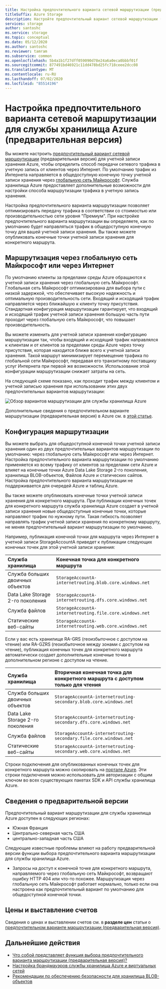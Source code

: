 ```yaml
---
title: Настройка предпочтительного варианта сетевой маршрутизации (предварительная версия)
titleSuffix: Azure Storage
description: Настройте предпочтительный вариант сетевой маршрутизации (предварительная версия) для учетной записи хранения Azure, чтобы определить способ передачи сетевого трафика в учетную запись от клиентов через Интернет.
services: storage
author: santoshc
ms.service: storage
ms.topic: conceptual
ms.date: 05/12/2020
ms.author: santoshc
ms.reviewer: tamram
ms.subservice: common
ms.openlocfilehash: 5b4a1b1f27dff059090d78e24a6a0eca0bbbf01f
ms.sourcegitcommit: 877491bd46921c11dd478bd25fc718ceee2dcc08
ms.translationtype: MT
ms.contentlocale: ru-RU
ms.lasthandoff: 07/02/2020
ms.locfileid: "85514196"
---
```

# <a name="configure-network-routing-preference-for-azure-storage-preview"></a>Настройка предпочтительного варианта сетевой маршрутизации для службы хранилища Azure (предварительная версия)

Вы можете настроить [предпочтительный вариант сетевой маршрутизации](../../virtual-network/routing-preference-overview.md) (предварительная версия) для учетной записи хранения Azure, чтобы определить способ передачи сетевого трафика в учетную запись от клиентов через Интернет. По умолчанию трафик из Интернета направляется в общедоступную конечную точку учетной записи хранения через [глобальную сеть Майкрософт](../../networking/microsoft-global-network.md). Служба хранилища Azure предоставляет дополнительные возможности для настройки способа маршрутизации трафика в учетную запись хранения.

Настройка предпочтительного варианта маршрутизации позволяет оптимизировать передачу трафика в соответствии со стоимостью или производительностью сети уровня "Премиум". При настройке предпочтительного варианта маршрутизации вы определяете, как по умолчанию будет направляться трафик в общедоступную конечную точку для вашей учетной записи хранения. Вы также можете опубликовать конечные точки учетной записи хранения для конкретного маршрута.

## <a name="microsoft-global-network-versus-internet-routing"></a>Маршрутизация через глобальную сеть Майкрософт или через Интернет

По умолчанию клиенты за пределами среды Azure обращаются к учетной записи хранения через глобальную сеть Майкрософт. Глобальная сеть Майкрософт оптимизирована для выбора пути с низкой задержкой, что обеспечивает высокую надежность и оптимальную производительность сети. Входящий и исходящий трафик направляется через ближайшую к клиенту точку присутствия. Стандартная конфигурация маршрутизации гарантирует, что входящий и исходящий трафик учетной записи хранения большую часть пути проходит через глобальную сеть Майкрософт, что повышает производительность.

Вы можете изменить для учетной записи хранения конфигурацию маршрутизации так, чтобы входящий и исходящий трафик направлялся к клиентам и от клиентов за пределами среды Azure через точку присутствия, которая находится ближе всего к учетной записи хранения. Такой маршрут минимизирует перемещение трафика по глобальной сети Майкрософт, передавая его транзитному поставщику услуг Интернета при первой же возможности. Использование этой конфигурации маршрутизации снижает затраты на сеть.

На следующей схеме показано, как проходит трафик между клиентом и учетной записью хранения при использовании этих двух предпочтительных вариантов маршрутизации:

![Обзор вариантов маршрутизации для службы хранилища Azure](media/network-routing-preference/routing-options-diagram.png)

Дополнительные сведения о предпочтительном варианте маршрутизации (предварительная версия) в Azure см. в [этой статье](../../virtual-network/routing-preference-overview.md).

## <a name="routing-configuration"></a>Конфигурация маршрутизации

Вы можете выбрать для общедоступной конечной точки учетной записи хранения один из двух предпочтительных вариантов маршрутизации по умолчанию: через глобальную сеть Майкрософт или через Интернет. Настройка предпочтительного варианта маршрутизации по умолчанию применяется ко всему трафику от клиентов за пределами сети Azure и влияет на конечные точки Azure Data Lake Storage 2-го поколения, хранилища BLOB-объектов, Файлов Azure и статических сайтов. Настройка предпочтительного варианта маршрутизации не поддерживается для очередей Azure и таблиц Azure.

Вы также можете опубликовать конечные точки учетной записи хранения для конкретного маршрута. При публикации конечных точек для конкретного маршрута служба хранилища Azure создает в учетной записи хранения новые общедоступные конечные точки, которые направляют трафик по нужному пути. Такая гибкость позволяет направлять трафик учетной записи хранения по конкретному маршруту, не меняя предпочтительный вариант маршрутизации по умолчанию.

Например, публикация конечной точки для маршрута через Интернет в учетной записи StorageAccountA приведет к публикации следующих конечных точек для этой учетной записи хранения:

| Служба хранилища        | Конечная точка для конкретного маршрута                                  |
| :--------------------- | :------------------------------------------------------- |
| Служба больших двоичных объектов           | `StorageAccountA-internetrouting.blob.core.windows.net`  |
| Data Lake Storage 2-го поколения | `StorageAccountA-internetrouting.dfs.core.windows.net`   |
| Служба файлов           | `StorageAccountA-internetrouting.file.core.windows.net`  |
| Статические веб-сайты        | `StorageAccountA-internetrouting.web.core.windows.net`   |

Если у вас есть хранилище RA-GRS (геоизбыточное с доступом на чтение) или RA-GZRS (геоизбыточное между зонами с доступом на чтение), публикация конечных точек для конкретного маршрута автоматически создает дополнительные конечные точки в дополнительном регионе с доступом на чтение.

| Служба хранилища        | Вторичная конечная точка для конкретного маршрута с доступом только для чтения                        |
| :--------------------- | :----------------------------------------------------------------- |
| Служба больших двоичных объектов           | `StorageAccountA-internetrouting-secondary.blob.core.windows.net`  |
| Data Lake Storage 2-го поколения | `StorageAccountA-internetrouting-secondary.dfs.core.windows.net`   |
| Служба файлов           | `StorageAccountA-internetrouting-secondary.file.core.windows.net`  |
| Статические веб-сайты        | `StorageAccountA-internetrouting-secondary.web.core.windows.net`   |

Строки подключения для опубликованных конечных точек для конкретного маршрута можно скопировать на [портале Azure](https://portal.azure.com). Эти строки подключения можно использовать для авторизации с общим ключом во всех существующих пакетах SDK и API службы хранилища Azure.

## <a name="about-the-preview"></a>Сведения о предварительной версии

Предпочтительный вариант маршрутизации для службы хранилища Azure доступен в следующих регионах:

- Южная Франция
- Центрально-северная часть США
- центрально-западная часть США

Следующие известные проблемы влияют на работу предварительной версии функции выбора предпочтительного варианта маршрутизации для службы хранилища Azure.

- Запросы на доступ к конечной точке для конкретного маршрута, направляемого через глобальную сеть Майкрософт, возвращают ошибку HTTP 404 или что-то похожее. Маршрутизация через глобальную сеть Майкрософт работает нормально, только если она настроена как предпочтительный вариант по умолчанию для общедоступной конечной точки.

## <a name="pricing-and-billing"></a>Цены и выставление счетов

Сведения о ценах и выставлении счетов см. в **разделе цен** статьи о [предпочтительном варианте маршрутизации (предварительная версия)](../../virtual-network/routing-preference-overview.md#pricing).

## <a name="next-steps"></a>Дальнейшие действия

- [Что собой представляет функция выбора предпочтительного варианта маршрутизации (предварительная версия)?](../../virtual-network/routing-preference-overview.md)
- [Настройка брандмауэров службы хранилища Azure и виртуальных сетей](storage-network-security.md)
- [Рекомендации по обеспечению безопасности для хранилища BLOB-объектов](../blobs/security-recommendations.md)
